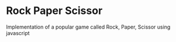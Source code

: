 # Rock Paper Scissor

Implementation of a popular game called Rock, Paper, Scissor using javascript

